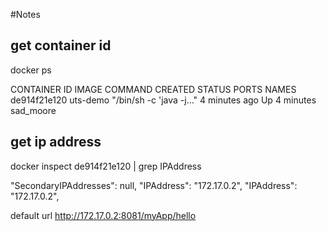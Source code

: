 
#Notes




## get container id

docker ps

CONTAINER ID   IMAGE      COMMAND                  CREATED         STATUS         PORTS     NAMES
de914f21e120   uts-demo   "/bin/sh -c 'java -j…"   4 minutes ago   Up 4 minutes             sad_moore


## get ip address

docker inspect de914f21e120 | grep IPAddress

"SecondaryIPAddresses": null,
            "IPAddress": "172.17.0.2",
                    "IPAddress": "172.17.0.2",


default url http://172.17.0.2:8081/myApp/hello
